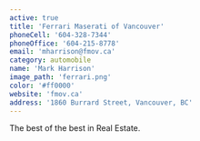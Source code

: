 ```yaml
---
active: true
title: 'Ferrari Maserati of Vancouver'
phoneCell: '604-328-7344'
phoneOffice: '604-215-8778'
email: 'mharrison@fmov.ca'
category: automobile
name: 'Mark Harrison'
image_path: 'ferrari.png'
color: '#ff0000'
website: 'fmov.ca'
address: '1860 Burrard Street, Vancouver, BC'
---
```


The best of the best in Real Estate.
